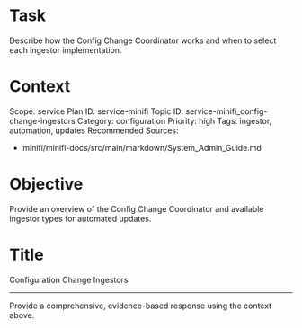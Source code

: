 # Task
Describe how the Config Change Coordinator works and when to select each ingestor implementation.

# Context
Scope: service
Plan ID: service-minifi
Topic ID: service-minifi_config-change-ingestors
Category: configuration
Priority: high
Tags: ingestor, automation, updates
Recommended Sources:
- minifi/minifi-docs/src/main/markdown/System_Admin_Guide.md

# Objective
Provide an overview of the Config Change Coordinator and available ingestor types for automated updates.

# Title
Configuration Change Ingestors

---

Provide a comprehensive, evidence-based response using the context above.
